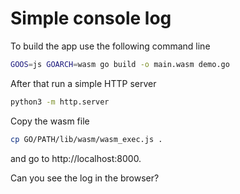 # Simple console log

To build the app use the following command line

```sh
GOOS=js GOARCH=wasm go build -o main.wasm demo.go
```

After that run a simple HTTP server

```sh
python3 -m http.server
```

Copy the wasm file

```sh
cp GO/PATH/lib/wasm/wasm_exec.js .
```

and go to http://localhost:8000.

Can you see the log in the browser?

